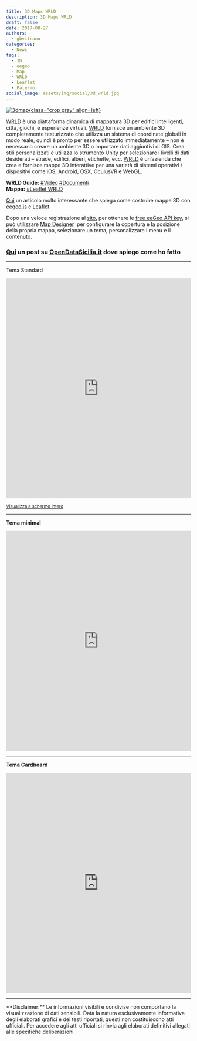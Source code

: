 ```yaml
---
title: 3D Maps WRLD
description: 3D Maps WRLD
draft: false
date: 2017-08-27
authors:
  - gbvitrano
categories:
  - News
tags:
  - 3D
  - eegeo
  - Map
  - WRLD
  - Leaflet
  - Palermo
social_image: assets/img/social/3d_wrld.jpg  
--- 
```

<style>
.md-typeset code { background-color: #fff0;}  
.md-typeset pre>code { background-color: #fff0;}  
</style>
[![3dmap](../../../assets/img/social/3d_wrld.jpg "3D Maps WRLD" ){class="crop gray" align=left}](index.md)

[WRLD](https://www.wrld3d.com/) è una piattaforma dinamica di mappatura 3D per edifici intelligenti, città, giochi, e esperienze virtuali.
[WRLD](https://www.wrld3d.com/) fornisce un ambiente 3D completamente testurizzato che utilizza un sistema di coordinate globali in modo reale, quindi è pronto per essere utilizzato immediatamente – non è necessario creare un ambiente 3D o importare dati aggiuntivi di GIS. Crea stili personalizzati e utilizza lo strumento Unity per selezionare i livelli di dati desiderati – strade, edifici, alberi, etichette, ecc. <!-- more -->
[WRLD](https://www.wrld3d.com/) è un’azienda che crea e fornisce mappe 3D interattive per una varietà di sistemi operativi / dispositivi come iOS, Android, OSX, OculusVR e WebGL.

**WRLD Guide:** [#Video](https://mapdesigner.wrld3d.com/portal/latest/help/videos/) [#Documenti](https://mapdesigner.wrld3d.com/portal/latest/help/documents/)<br>
**Mappa:** [#Leaflet WRLD](http://siciliahub.github.io/mappe/wrld/index.html#15/38.1162/13.3616)

[Qui](https://www.sitepoint.com/3d-maps-with-eegeo-and-leaflet/) un articolo molto interessante che spiega come costruire mappe 3D con [eegeo.js](https://docs.eegeo.com/eegeo.js/) e [Leaflet](http://leafletjs.com/)

Dopo una veloce registrazione al [sito](https://www.wrld3d.com/), per ottenere le [free eeGeo API key](http://www.eegeo.com/register/), si può utilizzare [Map Designer](https://mapdesigner.wrld3d.com/portal/latest/)  per configurare la copertura e la posizione della propria mappa, selezionare un tema, personalizzare i menu e il contenuto.

### [Qui](http://opendatasicilia.it/2017/08/29/palermo-3d-maps-wrld/) un post su [OpenDataSicilia.it](http://opendatasicilia.it/) dove spiego come ho fatto

<hr />
<p>Tema Standard</p>
<p><iframe src="https://siciliahub.github.io/mappe/wrld/index.html" width="100%" height="600px" frameborder="0"><span data-mce-type="bookmark" style="display: inline-block; width: 0px; overflow: hidden; line-height: 0;" class="mce_SELRES_start">﻿</span></iframe></p>
<p><span style="font-size: 12px;"><a title="Palermo 3D Maps © WRLD and partners" href="http://siciliahub.github.io/mappe/wrld/index.html">Visualizza a schermo intero</a></span></p>
<hr />
<p><strong>Tema minimal</strong></p>
<p><iframe style="border: 0;" src="https://maps.wrld3d.com/embed/?mapscene=3cfce36" width="100%" height="600" frameborder="0" allowfullscreen="allowfullscreen"></iframe></p>
<hr />
<p><strong>Tema Cardboard</strong></p>
<p><iframe style="border: 0;" src="https://maps.wrld3d.com/embed/?mapscene=657afb0" width="100%" height="600" frameborder="0" allowfullscreen="allowfullscreen"></iframe></p>
<hr>
**Disclaimer:** Le informazioni visibili e condivise non comportano la visualizzazione di dati sensibili. Data la natura esclusivamente informativa degli elaborati grafici e dei testi riportati, questi non costituiscono atti ufficiali. Per accedere agli atti ufficiali si rinvia agli elaborati definitivi allegati alle specifiche deliberazioni.